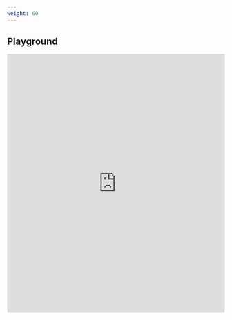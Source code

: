 ```yaml
---
weight: 60
---
```


## Playground

<iframe src="https://codesandbox.io/embed/static-ejhgy?autoresize=1&expanddevtools=1&fontsize=14&hidenavigation=1&view=preview" style="width: 100%; height: 600px; border: 0; border-radius: 4px; overflow: hidden;"></iframe>
